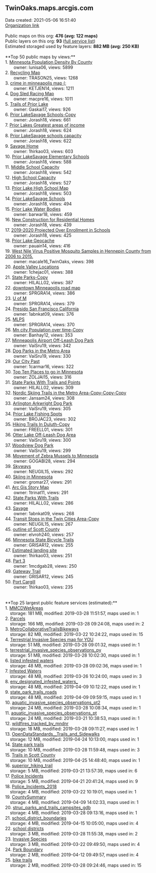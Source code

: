 <h2>TwinOaks.maps.arcgis.com</h2> Data created: 2021-05-06 16:51:40 <br /><a target='new' href='https://TwinOaks.maps.arcgis.com'>Organization link</a><br /><br />Public maps on this org: <b>476 (avg: 122 maps)</b><br />Public layers on this org: <b>93 </b>(<a target='new' href='https://services.arcgis.com/S9GJ2cOXjIAQ8ce6/ArcGIS/rest/services'>full service list</a>)<br />Estimated storaged used by feature layers: <b>882 MB (avg: 250 KB)</b><br /><br />**Top 50 public maps by views:**<br />  1. <a target='new' href='https://www.arcgis.com/home/item.html?id=8b4b227d31a54fe5b7fdeae8319da429'>Minnesota Population Density By County</a> <br />  &nbsp;&nbsp;&nbsp;&nbsp; &nbsp;&nbsp;owner: lunisa06, views: 5899<br />  2. <a target='new' href='https://www.arcgis.com/home/item.html?id=dbf6ac0155a744d18530038cfedc92cf'>Recycling Map</a> <br />  &nbsp;&nbsp;&nbsp;&nbsp; &nbsp;&nbsp;owner: TRASON25, views: 1268<br />  3. <a target='new' href='https://www.arcgis.com/home/item.html?id=fb4bebea921540fc9bf72d8c495f48a5'>crime in minneapolis map (;</a> <br />  &nbsp;&nbsp;&nbsp;&nbsp; &nbsp;&nbsp;owner: KETJEN14, views: 1211<br />  4. <a target='new' href='https://www.arcgis.com/home/item.html?id=829654183231431b9e6d9cf510ad8782'>Dog Sled Racing Map</a> <br />  &nbsp;&nbsp;&nbsp;&nbsp; &nbsp;&nbsp;owner: macpre16, views: 1011<br />  5. <a target='new' href='https://www.arcgis.com/home/item.html?id=8670028e29084f07bf1b7a591b8e0891'>Trails of Prior Lake</a> <br />  &nbsp;&nbsp;&nbsp;&nbsp; &nbsp;&nbsp;owner: Gaskai17, views: 926<br />  6. <a target='new' href='https://www.arcgis.com/home/item.html?id=b97528496d4a404dbfea174d99006ba2'>Prior LakeSavage Schools-Copy</a> <br />  &nbsp;&nbsp;&nbsp;&nbsp; &nbsp;&nbsp;owner: Jorash18, views: 661<br />  7. <a target='new' href='https://www.arcgis.com/home/item.html?id=e71e7e1a630849cda0cfd052270ecc36'>Prior Lakes Greatest areas of income</a> <br />  &nbsp;&nbsp;&nbsp;&nbsp; &nbsp;&nbsp;owner: Jorash18, views: 624<br />  8. <a target='new' href='https://www.arcgis.com/home/item.html?id=ffb5f5b15e5b4f359b0c94e2f16f8b2d'>Prior LakeSavage schools capacity</a> <br />  &nbsp;&nbsp;&nbsp;&nbsp; &nbsp;&nbsp;owner: Jorash18, views: 622<br />  9. <a target='new' href='https://www.arcgis.com/home/item.html?id=d4961b6b3aea4ab9a3876b899ac56be0'>Savage Home</a> <br />  &nbsp;&nbsp;&nbsp;&nbsp; &nbsp;&nbsp;owner: 1hirkao03, views: 603<br />  10. <a target='new' href='https://www.arcgis.com/home/item.html?id=fcff1cf31636498297529f4a188bc4fd'>Prior LakeSavage Elementary Schools</a> <br />  &nbsp;&nbsp;&nbsp;&nbsp; &nbsp;&nbsp;owner: Jorash18, views: 588<br />  11. <a target='new' href='https://www.arcgis.com/home/item.html?id=f5fd63602d7347e69cd25879688aa9b2'>Middle School Capacity</a> <br />  &nbsp;&nbsp;&nbsp;&nbsp; &nbsp;&nbsp;owner: Jorash18, views: 542<br />  12. <a target='new' href='https://www.arcgis.com/home/item.html?id=2c1a8e8339bd4adca6392fab0b1c2a49'>High School Capacity</a> <br />  &nbsp;&nbsp;&nbsp;&nbsp; &nbsp;&nbsp;owner: Jorash18, views: 527<br />  13. <a target='new' href='https://www.arcgis.com/home/item.html?id=fa68bc92b1be47f5b99dc5724706766d'>Prior Lake High School Map</a> <br />  &nbsp;&nbsp;&nbsp;&nbsp; &nbsp;&nbsp;owner: Jorash18, views: 503<br />  14. <a target='new' href='https://www.arcgis.com/home/item.html?id=f3b65180a541407694bc72988e779173'>Prior LakeSavage Schools</a> <br />  &nbsp;&nbsp;&nbsp;&nbsp; &nbsp;&nbsp;owner: Jorash18, views: 494<br />  15. <a target='new' href='https://www.arcgis.com/home/item.html?id=f497840103d34e6882634f1ae4f688eb'>Prior Lake Water Bodies</a> <br />  &nbsp;&nbsp;&nbsp;&nbsp; &nbsp;&nbsp;owner: barwar18, views: 459<br />  16. <a target='new' href='https://www.arcgis.com/home/item.html?id=cb8054ff50284accb0c6bcf1634104ce'>New Construction for Residential Homes</a> <br />  &nbsp;&nbsp;&nbsp;&nbsp; &nbsp;&nbsp;owner: Jorash18, views: 439<br />  17. <a target='new' href='https://www.arcgis.com/home/item.html?id=e13dc2dca469494baf3d975f9a4d8e54'>2019-2020 Projected Over Enrollment in Schools</a> <br />  &nbsp;&nbsp;&nbsp;&nbsp; &nbsp;&nbsp;owner: Jorash18, views: 425<br />  18. <a target='new' href='https://www.arcgis.com/home/item.html?id=1e1d1281a839438683a5f2bc41d20c0b'>Prior Lake Geocache</a> <br />  &nbsp;&nbsp;&nbsp;&nbsp; &nbsp;&nbsp;owner: pauain14, views: 416<br />  19. <a target='new' href='https://www.arcgis.com/home/item.html?id=8ca11086621b4591b3249892fa49a4e1'>West Nile Virus Positive Mosquito Samples in Hennepin County from 2006 to 2015.</a> <br />  &nbsp;&nbsp;&nbsp;&nbsp; &nbsp;&nbsp;owner: macale16_TwinOaks, views: 398<br />  20. <a target='new' href='https://www.arcgis.com/home/item.html?id=054c1daa39394e72b0f106bef4e64da7'>Apple Valley Locations</a> <br />  &nbsp;&nbsp;&nbsp;&nbsp; &nbsp;&nbsp;owner: 1chejac01, views: 388<br />  21. <a target='new' href='https://www.arcgis.com/home/item.html?id=11e0fa0a142e4e67b3dd30ac31ad3c5c'>State Parks-Copy</a> <br />  &nbsp;&nbsp;&nbsp;&nbsp; &nbsp;&nbsp;owner: HILALL02, views: 387<br />  22. <a target='new' href='https://www.arcgis.com/home/item.html?id=48e51552d56649b0abd8a3c4ec059bb2'>downtown Minneapolis road map</a> <br />  &nbsp;&nbsp;&nbsp;&nbsp; &nbsp;&nbsp;owner: SPRGRA14, views: 386<br />  23. <a target='new' href='https://www.arcgis.com/home/item.html?id=8d16e31d3e6b426da26fd405764557d7'>U of M</a> <br />  &nbsp;&nbsp;&nbsp;&nbsp; &nbsp;&nbsp;owner: SPRGRA14, views: 379<br />  24. <a target='new' href='https://www.arcgis.com/home/item.html?id=1f6afb60d01a4ede90176b1f90316209'>Presido San Francisco California </a> <br />  &nbsp;&nbsp;&nbsp;&nbsp; &nbsp;&nbsp;owner: 1abnkat09, views: 376<br />  25. <a target='new' href='https://www.arcgis.com/home/item.html?id=d63c5bf63bcc4cfcbb06aff6bcb4c8ea'>MLPS</a> <br />  &nbsp;&nbsp;&nbsp;&nbsp; &nbsp;&nbsp;owner: SPRGRA14, views: 370<br />  26. <a target='new' href='https://www.arcgis.com/home/item.html?id=caa2351a156048b0977dec044a026215'>Mn city Population over time-Copy</a> <br />  &nbsp;&nbsp;&nbsp;&nbsp; &nbsp;&nbsp;owner: Banhay12, views: 353<br />  27. <a target='new' href='https://www.arcgis.com/home/item.html?id=ccfb6ec8df31452fa4531e9ad4a377fb'>Minneapolis Airport Off-Leash Dog Park</a> <br />  &nbsp;&nbsp;&nbsp;&nbsp; &nbsp;&nbsp;owner: VaiSru19, views: 342<br />  28. <a target='new' href='https://www.arcgis.com/home/item.html?id=c8191aab72e942d1a43453e3dfee448c'>Dog Parks in the Metro Area</a> <br />  &nbsp;&nbsp;&nbsp;&nbsp; &nbsp;&nbsp;owner: VaiSru19, views: 330<br />  29. <a target='new' href='https://www.arcgis.com/home/item.html?id=becd4b4434d447329eb62584a30a0dd2'>Our City Past</a> <br />  &nbsp;&nbsp;&nbsp;&nbsp; &nbsp;&nbsp;owner: 1carmar16, views: 322<br />  30. <a target='new' href='https://www.arcgis.com/home/item.html?id=57c36802975d45edae2c1e896ef60306'>Top Ten Places to go in Minnesota</a> <br />  &nbsp;&nbsp;&nbsp;&nbsp; &nbsp;&nbsp;owner: ZOLJAI15, views: 316<br />  31. <a target='new' href='https://www.arcgis.com/home/item.html?id=a0aa23a2db1b4a59b263d4158751aab7'>State Parks With Trails and Points</a> <br />  &nbsp;&nbsp;&nbsp;&nbsp; &nbsp;&nbsp;owner: HILALL02, views: 309<br />  32. <a target='new' href='https://www.arcgis.com/home/item.html?id=73622dd662544f98b52c081eb7bcc40d'>Nordic Skiing Trails in the Metro Area-Copy-Copy-Copy</a> <br />  &nbsp;&nbsp;&nbsp;&nbsp; &nbsp;&nbsp;owner: Jansam24, views: 308<br />  33. <a target='new' href='https://www.arcgis.com/home/item.html?id=3de017aeca944a04b942ad67355bf05b'>Arlington Arkwright Dog Park</a> <br />  &nbsp;&nbsp;&nbsp;&nbsp; &nbsp;&nbsp;owner: VaiSru19, views: 305<br />  34. <a target='new' href='https://www.arcgis.com/home/item.html?id=ceef7e8c898341b19004861b16ddfe04'>Prior Lake Fishing Spots</a> <br />  &nbsp;&nbsp;&nbsp;&nbsp; &nbsp;&nbsp;owner: BROJAC23, views: 302<br />  35. <a target='new' href='https://www.arcgis.com/home/item.html?id=ca5a191bee3e4970bfa7b4dd24734635'>Hiking Trails In Duluth-Copy</a> <br />  &nbsp;&nbsp;&nbsp;&nbsp; &nbsp;&nbsp;owner: FREELL01, views: 301<br />  36. <a target='new' href='https://www.arcgis.com/home/item.html?id=91a758ac1f004d6ca541cb247c46f352'>Otter Lake Off-Leash Dog Area</a> <br />  &nbsp;&nbsp;&nbsp;&nbsp; &nbsp;&nbsp;owner: VaiSru19, views: 300<br />  37. <a target='new' href='https://www.arcgis.com/home/item.html?id=b9c2e71da5394268946d13c941c6a719'>Woodview Dog Park</a> <br />  &nbsp;&nbsp;&nbsp;&nbsp; &nbsp;&nbsp;owner: VaiSru19, views: 299<br />  38. <a target='new' href='https://www.arcgis.com/home/item.html?id=ceab4ff1ce6e4b818b93ad1af972cdb2'>Movement of Zebra Mussels to Minnesota</a> <br />  &nbsp;&nbsp;&nbsp;&nbsp; &nbsp;&nbsp;owner: GOGABI28, views: 294<br />  39. <a target='new' href='https://www.arcgis.com/home/item.html?id=ee6afc80f95743c3a0a2753a1b63c119'>Skyways</a> <br />  &nbsp;&nbsp;&nbsp;&nbsp; &nbsp;&nbsp;owner: NEUGIL15, views: 292<br />  40. <a target='new' href='https://www.arcgis.com/home/item.html?id=3caddbe2f4d5419ab2bea407c02c5904'>Skiing in Minnesota</a> <br />  &nbsp;&nbsp;&nbsp;&nbsp; &nbsp;&nbsp;owner: gromar27, views: 291<br />  41. <a target='new' href='https://www.arcgis.com/home/item.html?id=ed2364167d6a4f00a2f99766e5baf5e9'>Arc Gis Story Map</a> <br />  &nbsp;&nbsp;&nbsp;&nbsp; &nbsp;&nbsp;owner: 1trinat11, views: 291<br />  42. <a target='new' href='https://www.arcgis.com/home/item.html?id=614f5dedfbda46069e285d234e8ea8dc'>State Parks With Trails</a> <br />  &nbsp;&nbsp;&nbsp;&nbsp; &nbsp;&nbsp;owner: HILALL02, views: 286<br />  43. <a target='new' href='https://www.arcgis.com/home/item.html?id=ddbef85a64614626806625ef10195c4b'>Savage </a> <br />  &nbsp;&nbsp;&nbsp;&nbsp; &nbsp;&nbsp;owner: 1abnkat09, views: 268<br />  44. <a target='new' href='https://www.arcgis.com/home/item.html?id=af643efd1c5d4c0299eb5cb00ab89b5a'>Transit Stops in the Twin Cities Area-Copy</a> <br />  &nbsp;&nbsp;&nbsp;&nbsp; &nbsp;&nbsp;owner: NEUGIL15, views: 267<br />  45. <a target='new' href='https://www.arcgis.com/home/item.html?id=5fa56e58cb264f1498c7664eb4c55c22'>outline of Scott County</a> <br />  &nbsp;&nbsp;&nbsp;&nbsp; &nbsp;&nbsp;owner: elvroh240, views: 257<br />  46. <a target='new' href='https://www.arcgis.com/home/item.html?id=6180920d858e4dfbab632dde538df63c'>Minnesota State Bicycle Trails</a> <br />  &nbsp;&nbsp;&nbsp;&nbsp; &nbsp;&nbsp;owner: GRISAR12, views: 255<br />  47. <a target='new' href='https://www.arcgis.com/home/item.html?id=43896234811b421ab3aab9a7bda42fe5'>Estimated landing site</a> <br />  &nbsp;&nbsp;&nbsp;&nbsp; &nbsp;&nbsp;owner: 1hirkao03, views: 251<br />  48. <a target='new' href='https://www.arcgis.com/home/item.html?id=8ebc56d496144e93936fadc5635830f8'>Part 3</a> <br />  &nbsp;&nbsp;&nbsp;&nbsp; &nbsp;&nbsp;owner: 1mcdgab28, views: 250<br />  49. <a target='new' href='https://www.arcgis.com/home/item.html?id=5b51886077c64c8cb6fe5c1846d4847b'>Gateway Trail</a> <br />  &nbsp;&nbsp;&nbsp;&nbsp; &nbsp;&nbsp;owner: GRISAR12, views: 245<br />  50. <a target='new' href='https://www.arcgis.com/home/item.html?id=9b36931d9104448481d87f747159883d'>Port Cargill</a> <br />  &nbsp;&nbsp;&nbsp;&nbsp; &nbsp;&nbsp;owner: 1hirkao03, views: 235<br /><br /><br />**Top 25 largest public feature services (estimated):**<br /> 1. <a target='new' href='https://www.arcgis.com/home/item.html?id=0af0fd58982347dcb3c1d0a139bc3f61'>MMCDWetAreas</a><br /> &nbsp;&nbsp;&nbsp;&nbsp;storage: 181 MB, modified: 2019-03-28 11:51:57, maps used in: 1<br /> 2. <a target='new' href='https://www.arcgis.com/home/item.html?id=110c0aca371348bdadcc7e7c11faa3ef'>Parcels</a><br /> &nbsp;&nbsp;&nbsp;&nbsp;storage: 166 MB, modified: 2019-03-28 09:24:08, maps used in: 2<br /> 3. <a target='new' href='https://www.arcgis.com/home/item.html?id=b5582ae96dab4fedbff0d5fa53bc04f1'>MetroCollaborativeTrailsBikeways</a><br /> &nbsp;&nbsp;&nbsp;&nbsp;storage: 82 MB, modified: 2019-03-22 10:24:22, maps used in: 15<br /> 4. <a target='new' href='https://www.arcgis.com/home/item.html?id=143809e007bf4e9c82666367e7f71bbb'>Terrestrial Invasive Species map for YOU</a><br /> &nbsp;&nbsp;&nbsp;&nbsp;storage: 51 MB, modified: 2019-03-28 09:01:32, maps used in: 1<br /> 5. <a target='new' href='https://www.arcgis.com/home/item.html?id=975cbd61d9124188a8c9eb637c16cd04'>terrestrial_invasive_species_observations_py</a><br /> &nbsp;&nbsp;&nbsp;&nbsp;storage: 51 MB, modified: 2019-03-28 10:02:30, maps used in: 1<br /> 6. <a target='new' href='https://www.arcgis.com/home/item.html?id=4b506c6bdad84caba4f10fe70a4b3c07'>listed infested waters</a><br /> &nbsp;&nbsp;&nbsp;&nbsp;storage: 48 MB, modified: 2019-03-28 09:02:36, maps used in: 1<br /> 7. <a target='new' href='https://www.arcgis.com/home/item.html?id=2d606c9daa6344ffa02c3ff3f07e2e74'>Infested Waters</a><br /> &nbsp;&nbsp;&nbsp;&nbsp;storage: 48 MB, modified: 2019-03-26 10:24:00, maps used in: 3<br /> 8. <a target='new' href='https://www.arcgis.com/home/item.html?id=8d24f5b6ca8c4909a95970153b292660'>env_designated_infested_waters_</a><br /> &nbsp;&nbsp;&nbsp;&nbsp;storage: 48 MB, modified: 2019-04-09 10:12:22, maps used in: 1<br /> 9. <a target='new' href='https://www.arcgis.com/home/item.html?id=943ea73af6254e76a93b7a048daafc59'>state_park_trails_roads</a><br /> &nbsp;&nbsp;&nbsp;&nbsp;storage: 48 MB, modified: 2019-04-09 09:59:15, maps used in: 1<br /> 10. <a target='new' href='https://www.arcgis.com/home/item.html?id=e3ec0b85ea6642049134b84c93f99f37'>aquatic_invasive_species_observations_pt2</a><br /> &nbsp;&nbsp;&nbsp;&nbsp;storage: 24 MB, modified: 2019-03-28 10:08:34, maps used in: 1<br /> 11. <a target='new' href='https://www.arcgis.com/home/item.html?id=3b499ab4238e4b059689d1e038e473be'>aquatic_invasive_species_observations_pt</a><br /> &nbsp;&nbsp;&nbsp;&nbsp;storage: 24 MB, modified: 2019-03-21 10:38:53, maps used in: 1<br /> 12. <a target='new' href='https://www.arcgis.com/home/item.html?id=6df2d7336af54d23aa74a324dce4ff11'>wildfires_tracked_by_mndnr</a><br /> &nbsp;&nbsp;&nbsp;&nbsp;storage: 18 MB, modified: 2019-03-28 09:11:27, maps used in: 1<br /> 13. <a target='new' href='https://www.arcgis.com/home/item.html?id=4ef590b2437e4b12bfc0b32655dc66f4'>OpenDataStandards__Trails_and_Sidewalks</a><br /> &nbsp;&nbsp;&nbsp;&nbsp;storage: 12 MB, modified: 2019-04-24 10:13:00, maps used in: 1<br /> 14. <a target='new' href='https://www.arcgis.com/home/item.html?id=82764448608e4fd4bddb12a7446c6f22'>State park trails</a><br /> &nbsp;&nbsp;&nbsp;&nbsp;storage: 10 MB, modified: 2019-03-28 11:59:48, maps used in: 3<br /> 15. <a target='new' href='https://www.arcgis.com/home/item.html?id=b621e0eb4bed4328a1a9985497c472db'>Trails in Scott County</a><br /> &nbsp;&nbsp;&nbsp;&nbsp;storage: 10 MB, modified: 2019-04-25 14:48:40, maps used in: 1<br /> 16. <a target='new' href='https://www.arcgis.com/home/item.html?id=f3eba890fc16490fb76b448fc5941dbc'>superior_hiking_trail</a><br /> &nbsp;&nbsp;&nbsp;&nbsp;storage: 5 MB, modified: 2019-03-21 13:57:39, maps used in: 6<br /> 17. <a target='new' href='https://www.arcgis.com/home/item.html?id=c4374070a3ae46b880bda91a9fba30e0'>Police Incidents</a><br /> &nbsp;&nbsp;&nbsp;&nbsp;storage: 5 MB, modified: 2019-04-21 20:41:24, maps used in: 9<br /> 18. <a target='new' href='https://www.arcgis.com/home/item.html?id=f886ff5712d04ae88a18dc1e68cc5374'>Police_Incidents_2018</a><br /> &nbsp;&nbsp;&nbsp;&nbsp;storage: 4 MB, modified: 2019-03-22 10:19:01, maps used in: 1<br /> 19. <a target='new' href='https://www.arcgis.com/home/item.html?id=bae28a43e5494ce98bcdc41d88c4af6d'>CountySummary</a><br /> &nbsp;&nbsp;&nbsp;&nbsp;storage: 4 MB, modified: 2019-04-09 14:02:33, maps used in: 1<br /> 20. <a target='new' href='https://www.arcgis.com/home/item.html?id=a054a0901eeb45c79b124a65432fb9f8'>struc_parks_and_trails_campsites_gdb</a><br /> &nbsp;&nbsp;&nbsp;&nbsp;storage: 4 MB, modified: 2019-03-28 09:13:16, maps used in: 1<br /> 21. <a target='new' href='https://www.arcgis.com/home/item.html?id=fc4fa66cf6ee4e658233135b4804e4b9'>school_district_boundaries</a><br /> &nbsp;&nbsp;&nbsp;&nbsp;storage: 4 MB, modified: 2019-04-15 10:05:00, maps used in: 4<br /> 22. <a target='new' href='https://www.arcgis.com/home/item.html?id=bfde82ebc98d459e9a3e882099078958'>school districts</a><br /> &nbsp;&nbsp;&nbsp;&nbsp;storage: 3 MB, modified: 2019-03-28 11:55:38, maps used in: 2<br /> 23. <a target='new' href='https://www.arcgis.com/home/item.html?id=ca6c69e1bf0d47d4a8c67b8d8c738489'>Invasive Species</a><br /> &nbsp;&nbsp;&nbsp;&nbsp;storage: 3 MB, modified: 2019-03-22 09:49:50, maps used in: 4<br /> 24. <a target='new' href='https://www.arcgis.com/home/item.html?id=8d2a17a2751e4a84ba1810639a049914'>Park Boundary</a><br /> &nbsp;&nbsp;&nbsp;&nbsp;storage: 2 MB, modified: 2019-04-12 09:49:57, maps used in: 4<br /> 25. <a target='new' href='https://www.arcgis.com/home/item.html?id=f08341e243ef455bb89c4dd5ea55d5f9'>bike trails</a><br /> &nbsp;&nbsp;&nbsp;&nbsp;storage: 2 MB, modified: 2019-03-28 09:24:46, maps used in: 15<br />
